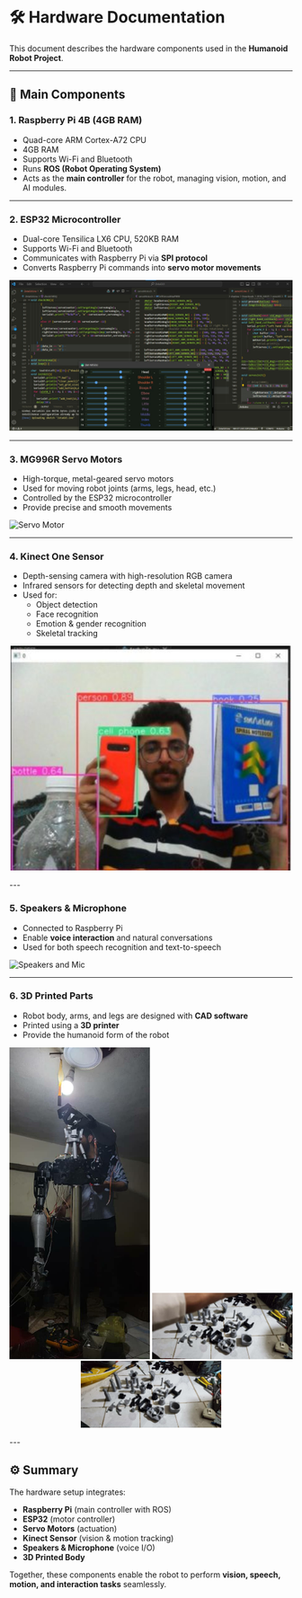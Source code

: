 # 🛠️ Hardware Documentation

This document describes the hardware components used in the **Humanoid Robot Project**.

---

## 📌 Main Components

### 1. Raspberry Pi 4B (4GB RAM)
- Quad-core ARM Cortex-A72 CPU  
- 4GB RAM  
- Supports Wi-Fi and Bluetooth  
- Runs **ROS (Robot Operating System)**  
- Acts as the **main controller** for the robot, managing vision, motion, and AI modules.  



---

### 2. ESP32 Microcontroller
- Dual-core Tensilica LX6 CPU, 520KB RAM  
- Supports Wi-Fi and Bluetooth  
- Communicates with Raspberry Pi via **SPI protocol**  
- Converts Raspberry Pi commands into **servo motor movements**  

![ESP32](images/esp32_code.jpg)

---

### 3. MG996R Servo Motors
- High-torque, metal-geared servo motors  
- Used for moving robot joints (arms, legs, head, etc.)  
- Controlled by the ESP32 microcontroller  
- Provide precise and smooth movements  

![Servo Motor](../images/mg996r.jpg)

---

### 4. Kinect One Sensor
- Depth-sensing camera with high-resolution RGB camera  
- Infrared sensors for detecting depth and skeletal movement  
- Used for:
  - Object detection  
  - Face recognition  
  - Emotion & gender recognition  
  - Skeletal tracking  

<p align="center">
  <img src="images/computer-vision2.jpg" alt="Kinect Sensor" width="500">
</p>
---

### 5. Speakers & Microphone
- Connected to Raspberry Pi  
- Enable **voice interaction** and natural conversations  
- Used for both speech recognition and text-to-speech  

![Speakers and Mic](../images/microphone.jpg)

---

### 6. 3D Printed Parts
- Robot body, arms, and legs are designed with **CAD software**  
- Printed using a **3D printer**  
- Provide the humanoid form of the robot  

<p align="center">
  <img src="images/3d_parts.jpg" alt="3D Printed Part" width="250">
  <img src="images/3d_parts1.jpg" alt="3D Printed Part 1" width="250">
  <img src="images/3d_parts2.jpg" alt="3D Printed Part 2" width="250">
</p>
---

## ⚙️ Summary
The hardware setup integrates:  
- **Raspberry Pi** (main controller with ROS)  
- **ESP32** (motor controller)  
- **Servo Motors** (actuation)  
- **Kinect Sensor** (vision & motion tracking)  
- **Speakers & Microphone** (voice I/O)  
- **3D Printed Body**  

Together, these components enable the robot to perform **vision, speech, motion, and interaction tasks** seamlessly.

